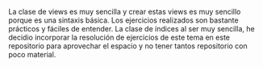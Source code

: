La clase de views es muy sencilla y crear estas views es muy sencillo porque es una sintaxis básica.
Los ejercicios realizados son bastante prácticos y fáciles de entender.
La clase de índices al ser muy sencilla, he decidio incorporar la resolución de ejercicios de este 
tema en este repositorio para aprovechar el espacio y no tener tantos repositorio con poco material.

